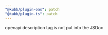 ```yaml
---
"@kubb/plugin-oas": patch
"@kubb/plugin-ts": patch
---
```


openapi description tag is not put into the JSDoc
